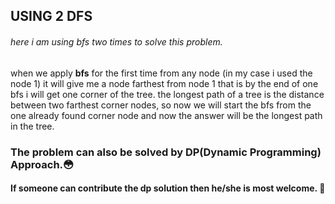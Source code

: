 ## USING 2 DFS
###### here i am using bfs two times to solve this problem.
when we apply **bfs** for the first time from any node (in my case i used the node 1) it will give me a node farthest from node 1 that is by the end of one bfs i will get one corner of the tree.
the longest path of a tree is the distance between two farthest corner nodes, so now we will start the bfs from the one already found corner node and now the answer will be the longest path in the tree.


### The problem can also be solved by DP(Dynamic Programming) Approach.:flushed:
#### If someone can contribute the dp solution then he/she is most welcome. :hugs:
